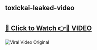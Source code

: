 ## toxickai-leaked-video 

# <h2><a href="http://freeplayer.one?title=toxickai-leaked-video&ref=21J">🔗 Click to Watch 👉🔴 VIDEO</a></h2>

<a href="http://freeplayer.one?title=toxickai-leaked-video&ref=21J" rel="nofollow" data-target="animated-image.originalLink"><img src="https://i.ibb.co.com/xMMVF88/686577567.gif" alt="Viral Video Original" style="max-width: 100%; display: inline-block;" data-target="animated-image.originalImage"></a>

